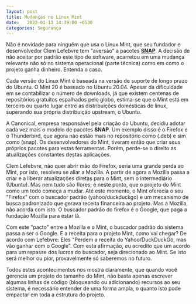 ```yaml
---
layout: post
title: Mudanças no Linux Mint
date:   2022-01-13 14:39:00 +0530
categories: Segurança
---
```

Não é novidade para ninguém que usa o Linux Mint, que seu fundador e desenvolvedor Clem Lefebvre tem "aversão" a pacotes **[SNAP](https://en.wikipedia.org/wiki/Snap_(package_manager))**. A decisão de não aceitar por padrão este tipo de software, acarretou em uma mudança relevante não só no sistema operacional (parte técnica) como em como o projeto ganha dinheiro. Entenda o caso.

Cada versão do Linux Mint é baseada na versão de suporte de longo prazo do Ubuntu. O Mint 20 é baseado no Ubuntu 20.04. Apesar da dificuldade em se contabilizar o número de downloads, já que existem centenas de repositórios gratuitos espalhados pelo globo, estima-se que o Mint está em terceiro ou quarto lugar entre as distribuições domésticas de linux, superando sua própria distribuição upstream, o Ubuntu.

A Canonical, empresa responsável pela criação do Ubuntu, decidiu adotar cada vez mais o modelo de pacotes **SNAP**. Um exemplo disso é o Firefox e o Thunderbird, que agora não estão mais no repositório como (.deb) e sim como (snap). Os desenvolvedores do Mint, tiveram então que criar seus próprios pacotes para estas ferramentas. Porém, perde-se o direito as atualizações constantes destas aplicações. 

Clem Lefebvre, não quer abrir mão do Firefox, seria uma grande perda ao Mint, por isto, resolveu se aliar a Mozilla. A partir de agora a Mozilla passa a criar e a liberar atualizações diretas para o Mint, sem o intermediário (Ubuntu). Mas nem tudo são flores; é neste ponto, que o projeto do Mint como um todo começa a mudar. 
Até este momento, o Mint oferecia o seu "Firefox" com o buscador padrão (yahoo/duckduckgo) e um mecanismo de busca padronizado que gerava receita financeira ao projeto. Mas a Mozilla, não acorda com isto. O buscador padrão do firefox é o Google, que paga a fundação Mozilla para estar lá. 

Com este "pacto" entre a Mozilla e o Mint, o buscador padrão do sistema passa a ser o Google. E a receita para o projeto Mint, como vai chegar? De acordo com Lefebvre:
Eles "Perdem a receita do Yahoo/DuckDuckGo, mas vão ganhar com o Google". Com esta afirmação, eu acredito que um acordo para um repasse dos lucros do buscador, seja direcionado ao Mint. Se isto será melhor ou pior, provavelmente só saberemos no futuro. 

Todos estes acontecimentos nos mostra claramente, que quando você gerencia um projeto do tamanho do Mint, não basta apenas escrever algumas linhas de código (bloqueando ou adicionando) recursos ao seu sistema, é necessário entender de uma forma ampla, o quanto isto pode empactar em toda a estrutura do projeto.

